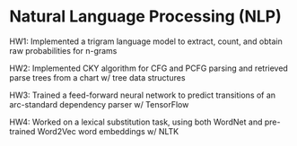 # Natural Language Processing (NLP)

HW1: Implemented a trigram language model to extract, count, and obtain raw probabilities for n-grams

HW2: Implemented CKY algorithm for CFG and PCFG parsing and retrieved parse trees from a chart w/ tree data structures

HW3: Trained a feed-forward neural network to predict transitions of an arc-standard dependency parser w/ TensorFlow

HW4: Worked on a lexical substitution task, using both WordNet and pre-trained Word2Vec word embeddings w/ NLTK

